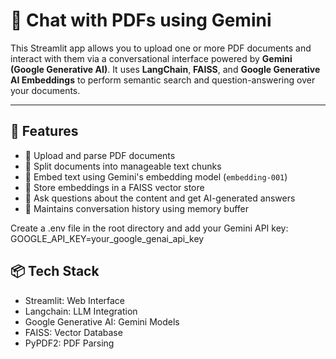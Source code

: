 # 🤖 Chat with PDFs using Gemini

This Streamlit app allows you to upload one or more PDF documents and interact with them via a conversational interface powered by **Gemini (Google Generative AI)**. It uses **LangChain**, **FAISS**, and **Google Generative AI Embeddings** to perform semantic search and question-answering over your documents.

---

## 🧠 Features

- 📄 Upload and parse PDF documents
- 🧩 Split documents into manageable text chunks
- 📌 Embed text using Gemini's embedding model (`embedding-001`)
- 🧠 Store embeddings in a FAISS vector store
- 💬 Ask questions about the content and get AI-generated answers
- 🔁 Maintains conversation history using memory buffer


Create a .env file in the root directory and add your Gemini API key:
GOOGLE_API_KEY=your_google_genai_api_key

## 📦 Tech Stack

- Streamlit: Web Interface
- Langchain: LLM Integration
- Google Generative AI: Gemini Models
- FAISS: Vector Database
- PyPDF2: PDF Parsing
